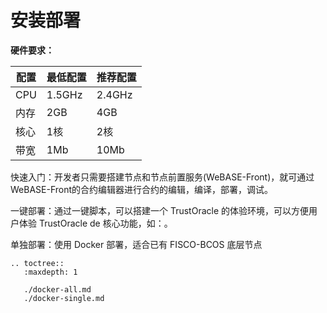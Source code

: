 # 安装部署
<!-- TODO. -->
**硬件要求：** 

| 配置 | 最低配置 | 推荐配置 |
| ---- | -------- | -------- |
| CPU  | 1.5GHz   | 2.4GHz   |
| 内存 | 2GB      | 4GB      |
| 核心 | 1核      | 2核      |
| 带宽 | 1Mb      | 10Mb     |


快速入门：开发者只需要搭建节点和节点前置服务(WeBASE-Front)，就可通过WeBASE-Front的合约编辑器进行合约的编辑，编译，部署，调试。

一键部署：通过一键脚本，可以搭建一个 TrustOracle 的体验环境，可以方便用户体验 TrustOracle de 核心功能，如：。

单独部署：使用 Docker 部署，适合已有 FISCO-BCOS 底层节点


```eval_rst
.. toctree::
   :maxdepth: 1

   ./docker-all.md
   ./docker-single.md
```
